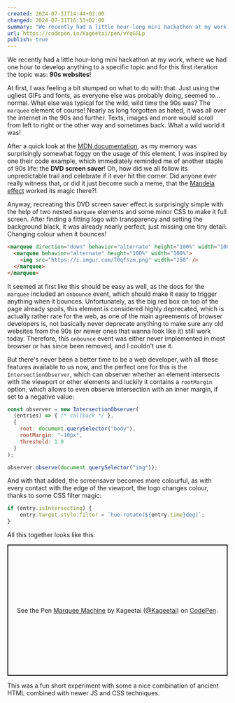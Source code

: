 ```yaml
---
created: 2024-07-31T14:44+02:00
changed: 2024-07-31T16:53+02:00
summary: "We recently had a little hour-long mini hackathon at my work, where we had one hour to develop anything to a specific topic and for this first iteration the topic was: **90s websites**!"
url: https://codepen.io/Kageetai/pen/vYqGGLp
publish: true
---
```


We recently had a little hour-long mini hackathon at my work, where we had one hour to develop anything to a specific topic and for this first iteration the topic was: **90s websites**!

At first, I was feeling a bit stumped on what to do with that. Just using the ugliest GIFs and fonts, as everyone else was probably doing, seemed to… normal.
What else was typical for the wild, wild time the 90s was? The `marquee` element of course! Nearly as long forgotten as hated, it was all over the internet in the 90s and further. Texts, images and more would scroll from left to right or the other way and sometimes back. What a wild world it was!

After a quick look at the [MDN documentation](https://developer.mozilla.org/en-US/docs/Web/HTML/Element/marquee), as my memory was surprisingly somewhat foggy on the usage of this element, I was inspired by one their code example, which immediately reminded me of another staple of 90s life: the **DVD screen saver**!
Oh, how did we all follow its unpredictable trail and celebrate if it ever hit the corner. Did anyone ever really witness that, or did it just become such a meme, that the [Mandela effect](https://en.wikipedia.org/wiki/Mandela_effect) worked its magic there?!

Anyway, recreating this DVD screen saver effect is surprisingly simple with the help of two nested `marquee` elements and some minor CSS to make it full screen. After finding a fitting logo with transparency and setting the background black, it was already nearly perfect, just missing one tiny detail: Changing colour when it bounces!

```html
<marquee direction="down" behavior="alternate" height="100%" width="100%">
  <marquee behavior="alternate" height="100%" width="100%">
    <img src="https://i.imgur.com/T0qfszm.png" width="250" />
  </marquee>
</marquee>
```

It seemed at first like this should be easy as well, as the docs for the `marquee` included an `onbounce` event, which should make it easy to trigger anything when it bounces. Unfortunately, as the big red box on top of the page already spoils, this element is considered highly deprecated, which is actually rather rare for the web, as one of the main agreements of browser developers is, not basically never deprecate anything to make sure any old websites from the 90s (or newer ones that wanna look like it) still work today. Therefore, this `onbounce` event was either never implemented in most browser or has since been removed, and I couldn't use it.

But there's never been a better time to be a web developer, with all these features available to us now, and the perfect one for this is the `IntersectionObserver`, which can observer whether an element intersects with the viewport or other elements and luckily it contains a `rootMargin` option, which allows to even observe intersection with an inner margin, if set to a negative value:

```js
const observer = new IntersectionObserver(
  (entries) => { /* callback */ },
  {
    root: document.querySelector("body"),
    rootMargin: "-10px",
    threshold: 1.0
  }
);

observer.observe(document.querySelector("img"));
```

And with that added, the screensaver becomes more colourful, as with every contact with the edge of the viewport, the logo changes colour, thanks to some CSS filter magic:

```js
if (entry.isIntersecting) {
	entry.target.style.filter = `hue-rotate(${entry.time}deg)`;
}
```

All this together looks like this:

<p class="codepen" data-height="300" data-default-tab="css,result" data-slug-hash="vYqGGLp" data-pen-title="Marquee Machine" data-user="Kageetai" style="height: 300px; box-sizing: border-box; display: flex; align-items: center; justify-content: center; border: 2px solid; margin: 1em 0; padding: 1em;">
  <span>See the Pen <a href="https://codepen.io/Kageetai/pen/vYqGGLp">
  Marquee Machine</a> by Kageetai (<a href="https://codepen.io/Kageetai">@Kageetai</a>)
  on <a href="https://codepen.io">CodePen</a>.</span>
</p>
<script async src="https://cpwebassets.codepen.io/assets/embed/ei.js"></script>

This was a fun short experiment with some a nice combination of ancient HTML combined with newer JS and CSS techniques.

